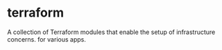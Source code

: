 # terraform
A collection of Terraform modules that enable the setup of infrastructure concerns. for various apps.
